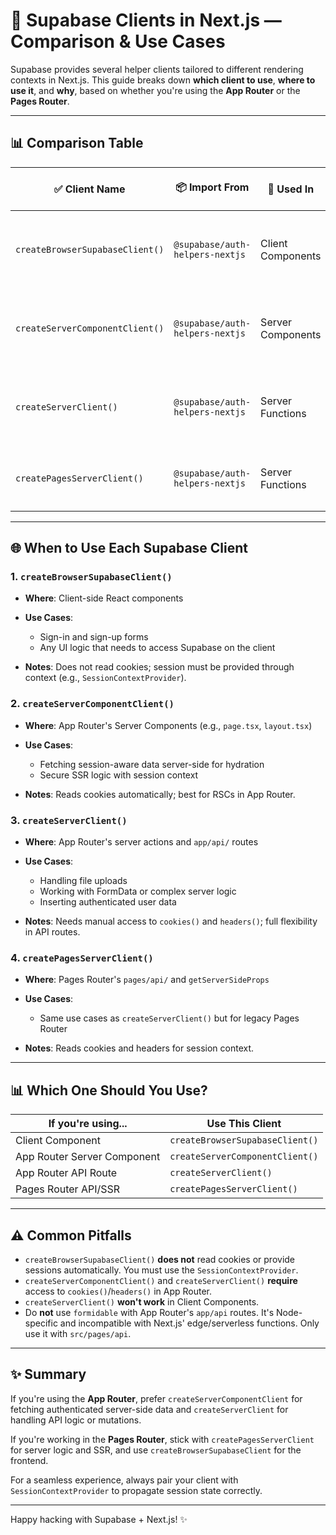 # 🤩 Supabase Clients in Next.js — Comparison & Use Cases

Supabase provides several helper clients tailored to different rendering contexts in Next.js. This guide breaks down **which client to use**, **where to use it**, and **why**, based on whether you're using the **App Router** or the **Pages Router**.

---

## 📊 Comparison Table

| ✅ Client Name                   | 📦 Import From                  | 🧠 Used In        | 🍪 Handles Cookies | 🚣️ Works With        | 📌 When to Use                                                                                                   |
| ------------------------------- | ------------------------------- | ----------------- | ------------------ | --------------------- | ---------------------------------------------------------------------------------------------------------------- |
| `createBrowserSupabaseClient()` | `@supabase/auth-helpers-nextjs` | Client Components | ❌ No               | App + Pages Router    | Use inside client-only components (e.g., sign-in forms, buttons) where the session is managed by context.        |
| `createServerComponentClient()` | `@supabase/auth-helpers-nextjs` | Server Components | ✅ Yes              | **App Router Only**   | Use in `layout.tsx`, `page.tsx`, or other Server Components in the `app/` directory. Great for SSR with cookies. |
| `createServerClient()`          | `@supabase/auth-helpers-nextjs` | Server Functions  | ✅ Yes              | **App Router Only**   | Use in `app/api/` routes or server actions when you need full cookie/session context.                            |
| `createPagesServerClient()`     | `@supabase/auth-helpers-nextjs` | Server Functions  | ✅ Yes              | **Pages Router Only** | Use inside `pages/api/` routes or `getServerSideProps()` in the `pages/` directory.                              |

---

## 🌐 When to Use Each Supabase Client

### 1. `createBrowserSupabaseClient()`

* **Where**: Client-side React components
* **Use Cases**:

  * Sign-in and sign-up forms
  * Any UI logic that needs to access Supabase on the client
* **Notes**: Does not read cookies; session must be provided through context (e.g., `SessionContextProvider`).

### 2. `createServerComponentClient()`

* **Where**: App Router's Server Components (e.g., `page.tsx`, `layout.tsx`)
* **Use Cases**:

  * Fetching session-aware data server-side for hydration
  * Secure SSR logic with session context
* **Notes**: Reads cookies automatically; best for RSCs in App Router.

### 3. `createServerClient()`

* **Where**: App Router's server actions and `app/api/` routes
* **Use Cases**:

  * Handling file uploads
  * Working with FormData or complex server logic
  * Inserting authenticated user data
* **Notes**: Needs manual access to `cookies()` and `headers()`; full flexibility in API routes.

### 4. `createPagesServerClient()`

* **Where**: Pages Router's `pages/api/` and `getServerSideProps`
* **Use Cases**:

  * Same use cases as `createServerClient()` but for legacy Pages Router
* **Notes**: Reads cookies and headers for session context.

---

## 📊 Which One Should You Use?

| If you're using...          | Use This Client                 |
| --------------------------- | ------------------------------- |
| Client Component            | `createBrowserSupabaseClient()` |
| App Router Server Component | `createServerComponentClient()` |
| App Router API Route        | `createServerClient()`          |
| Pages Router API/SSR        | `createPagesServerClient()`     |

---

## ⚠️ Common Pitfalls

* `createBrowserSupabaseClient()` **does not** read cookies or provide sessions automatically. You must use the `SessionContextProvider`.
* `createServerComponentClient()` and `createServerClient()` **require** access to `cookies()`/`headers()` in App Router.
* `createServerClient()` **won't work** in Client Components.
* Do **not** use `formidable` with App Router's `app/api` routes. It's Node-specific and incompatible with Next.js' edge/serverless functions. Only use it with `src/pages/api`.

---

## ✨ Summary

If you're using the **App Router**, prefer `createServerComponentClient` for fetching authenticated server-side data and `createServerClient` for handling API logic or mutations.

If you're working in the **Pages Router**, stick with `createPagesServerClient` for server logic and SSR, and use `createBrowserSupabaseClient` for the frontend.

For a seamless experience, always pair your client with `SessionContextProvider` to propagate session state correctly.

---

Happy hacking with Supabase + Next.js! ✨
